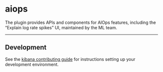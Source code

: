 # aiops

The plugin provides APIs and components for AIOps features, including the “Explain log rate spikes” UI, maintained by the ML team.

---

## Development

See the [kibana contributing guide](https://github.com/elastic/kibana/blob/main/CONTRIBUTING.md) for instructions setting up your development environment.
